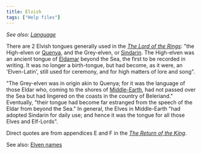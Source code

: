 ```yaml
---
title: Elvish
tags: ["Help files"]
---
```

*See also: [Language](Language "wikilink")*

There are 2 Elvish tongues generally used in the *[The Lord of the
Rings](wikipedia:en:The_Lord_of_the_Rings "wikilink")*: "the High-elven
or [Quenya](wikipedia:en:Quenya "wikilink"), and the Grey-elven, or
[Sindarin](wikipedia:en:Sindarin "wikilink"). The High-elven was an
ancient tongue of [Eldamar](wikipedia:en:Eldamar "wikilink") beyond the
Sea, the first to be recorded in writing. It was no longer a
birth-tongue, but had become, as it were, an 'Elven-Latin', still used
for ceremony, and for high matters of lore and song".

"The Grey-elven was in origin akin to Quenya; for it was the language of
those Eldar who, coming to the shores of
[Middle-Earth](Middle-Earth "wikilink"), had not passed over the Sea but
had lingered on the coasts in the country of Beleriand." Eventually,
"their tongue had become far estranged from the speech of the Eldar from
beyond the Sea." In general, the Elves in Middle-Earth "had adopted
Sindarin for daily use; and hence it was the tongue for all those Elves
and Elf-Lords".

Direct quotes are from appendices E and F in the *[The Return of the
King](wikipedia:en:The_Return_of_the_King "wikilink")*.

See also: [Elven names](Elven_names "wikilink")
